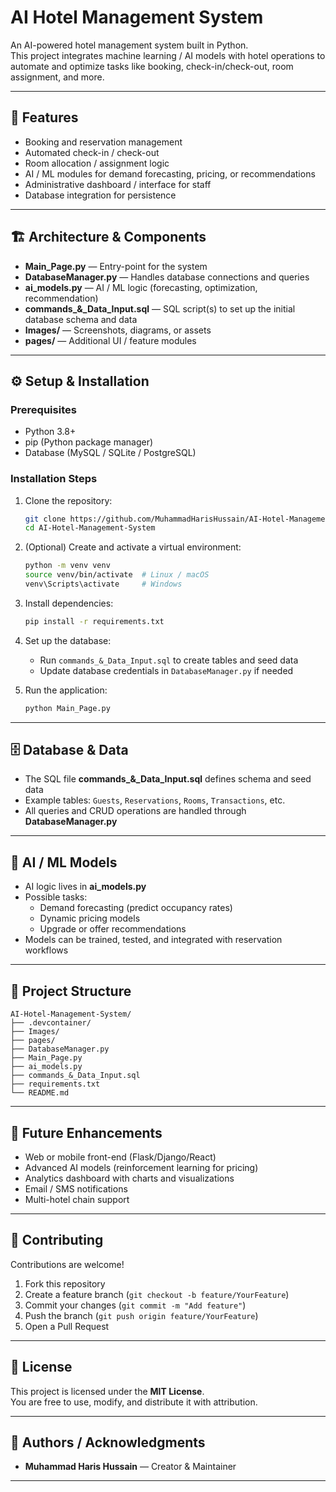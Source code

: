 # AI Hotel Management System

An AI-powered hotel management system built in Python.  
This project integrates machine learning / AI models with hotel operations to automate and optimize tasks like booking, check-in/check-out, room assignment, and more.

---

## 📌 Features

- Booking and reservation management  
- Automated check-in / check-out  
- Room allocation / assignment logic  
- AI / ML modules for demand forecasting, pricing, or recommendations  
- Administrative dashboard / interface for staff  
- Database integration for persistence  

---

## 🏗️ Architecture & Components

- **Main_Page.py** — Entry-point for the system  
- **DatabaseManager.py** — Handles database connections and queries  
- **ai_models.py** — AI / ML logic (forecasting, optimization, recommendation)  
- **commands_&_Data_Input.sql** — SQL script(s) to set up the initial database schema and data  
- **Images/** — Screenshots, diagrams, or assets  
- **pages/** — Additional UI / feature modules  

---

## ⚙️ Setup & Installation

### Prerequisites
- Python 3.8+  
- pip (Python package manager)  
- Database (MySQL / SQLite / PostgreSQL)  

### Installation Steps
1. Clone the repository:
   ```bash
   git clone https://github.com/MuhammadHarisHussain/AI-Hotel-Management-System.git
   cd AI-Hotel-Management-System
   ```

2. (Optional) Create and activate a virtual environment:
   ```bash
   python -m venv venv
   source venv/bin/activate  # Linux / macOS
   venv\Scripts\activate     # Windows
   ```

3. Install dependencies:
   ```bash
   pip install -r requirements.txt
   ```

4. Set up the database:
   - Run `commands_&_Data_Input.sql` to create tables and seed data  
   - Update database credentials in `DatabaseManager.py` if needed  

5. Run the application:
   ```bash
   python Main_Page.py
   ```

---

## 🗄️ Database & Data

- The SQL file **commands_&_Data_Input.sql** defines schema and seed data  
- Example tables: `Guests`, `Reservations`, `Rooms`, `Transactions`, etc.  
- All queries and CRUD operations are handled through **DatabaseManager.py**  

---

## 🤖 AI / ML Models

- AI logic lives in **ai_models.py**  
- Possible tasks:
  - Demand forecasting (predict occupancy rates)  
  - Dynamic pricing models  
  - Upgrade or offer recommendations  
- Models can be trained, tested, and integrated with reservation workflows  

---

## 📂 Project Structure

```
AI-Hotel-Management-System/
├── .devcontainer/
├── Images/
├── pages/
├── DatabaseManager.py
├── Main_Page.py
├── ai_models.py
├── commands_&_Data_Input.sql
├── requirements.txt
└── README.md
```

---

## 🚀 Future Enhancements

- Web or mobile front-end (Flask/Django/React)  
- Advanced AI models (reinforcement learning for pricing)  
- Analytics dashboard with charts and visualizations  
- Email / SMS notifications  
- Multi-hotel chain support  

---

## 🤝 Contributing

Contributions are welcome!  
1. Fork this repository  
2. Create a feature branch (`git checkout -b feature/YourFeature`)  
3. Commit your changes (`git commit -m "Add feature"`)  
4. Push the branch (`git push origin feature/YourFeature`)  
5. Open a Pull Request  

---

## 📜 License

This project is licensed under the **MIT License**.  
You are free to use, modify, and distribute it with attribution.

---

## 👤 Authors / Acknowledgments

- **Muhammad Haris Hussain** — Creator & Maintainer  

---
